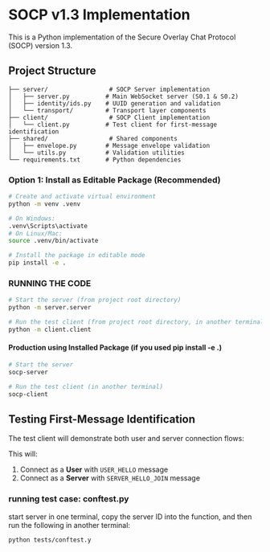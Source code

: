 # SOCP v1.3 Implementation

This is a Python implementation of the Secure Overlay Chat Protocol (SOCP) version 1.3.

## Project Structure

```
├── server/                 # SOCP Server implementation
│   ├── server.py          # Main WebSocket server (S0.1 & S0.2)
│   ├── identity/ids.py    # UUID generation and validation
│   └── transport/         # Transport layer components
├── client/                 # SOCP Client implementation  
│   └── client.py          # Test client for first-message identification
├── shared/                 # Shared components
│   ├── envelope.py        # Message envelope validation
│   └── utils.py           # Validation utilities
└── requirements.txt       # Python dependencies
```

### Option 1: Install as Editable Package (Recommended)

```bash
# Create and activate virtual environment
python -m venv .venv

# On Windows:
.venv\Scripts\activate
# On Linux/Mac:
source .venv/bin/activate

# Install the package in editable mode
pip install -e .
```


### RUNNING THE CODE 

```bash
# Start the server (from project root directory)
python -m server.server

# Run the test client (from project root directory, in another terminal)
python -m client.client
```
#### Production using Installed Package (if you used pip install -e .)

```bash
# Start the server
socp-server

# Run the test client (in another terminal)
socp-client
```


## Testing First-Message Identification

The test client will demonstrate both user and server connection flows:

This will:
1. Connect as a **User** with `USER_HELLO` message
2. Connect as a **Server** with `SERVER_HELLO_JOIN` message

### running test case: conftest.py
start server in one terminal, copy the server ID into the function, and then run the following in another terminal:
```bash
python tests/conftest.y
```